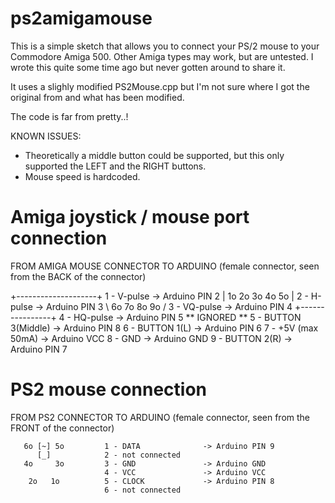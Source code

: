 # ps2amigamouse

This is a simple sketch that allows you to connect your PS/2 mouse to your Commodore Amiga 500. Other Amiga types may work, but are untested. I wrote this quite some time ago but never gotten around to share it. 

It uses a slighly modified PS2Mouse.cpp but I'm not sure where I got the original from and what has been modified.


The code is far from pretty..!

KNOWN ISSUES:
- Theoretically a middle button could be supported, but this only supported the LEFT and the RIGHT buttons.
- Mouse speed is hardcoded.

# Amiga joystick / mouse port connection

FROM AMIGA MOUSE CONNECTOR                        TO ARDUINO
(female connector, seen from the 
BACK of the connector)

 +--------------------+  1 - V-pulse           -> Arduino PIN 2
 | 1o  2o  3o  4o 5o  |  2 - H-pulse           -> Arduino PIN 3
  \  6o  7o  8o  9o  /   3 - VQ-pulse          -> Arduino PIN 4
   +----------------+    4 - HQ-pulse          -> Arduino PIN 5
                         ** IGNORED ** 5 - BUTTON 3(Middle)  -> Arduino PIN 8
                         6 - BUTTON 1(L)       -> Arduino PIN 6
                         7 - +5V (max 50mA)    -> Arduino VCC
                         8 - GND               -> Arduino GND
                         9 - BUTTON 2(R)       -> Arduino PIN 7
                         
# PS2 mouse connection

FROM PS2 CONNECTOR                               TO ARDUINO
(female connector, seen from the 
FRONT of the connector)

       6o [~] 5o         1 - DATA              -> Arduino PIN 9
          [_]            2 - not connected
       4o     3o         3 - GND               -> Arduino GND
                         4 - VCC               -> Arduino VCC
        2o   1o          5 - CLOCK             -> Arduino PIN 8
                         6 - not connected

